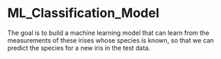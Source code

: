 # ML_Classification_Model 
The goal is to build a machine learning model that can learn from the measurements of these irises whose species is known, so that we can predict the species for a new iris in the test data.            
        
   
   
   
